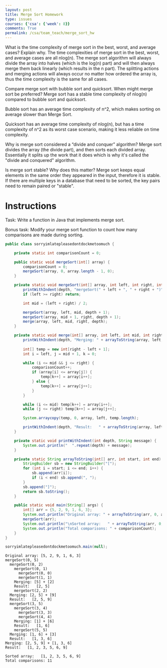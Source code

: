 ```yaml
---
layout: post
title: Merge Sort Homework
type: issues
courses: {'csa': {'week': 8}}
comments: True
permalink: /csa/team_teach/merge_sort_hw
---
```


What is the time complexity of merge sort in the best, worst, and average cases? Explain why.
The time complexities of merge sort in the best, worst, and average cases are all nlog(n). The merge sort algorithm will always divide the array into halves (which is the log(n) part) and will then always merge them back linearly (which results in the n part). The splitting actions and merging actions will always occur no matter how ordered the array is, thus the time complexity is the same for all cases.

Compare merge sort with bubble sort and quicksort. When might merge sort be preferred?
Merge sort has a stable time complexity of nlog(n) compared to bubble sort and quicksort.

Bubble sort has an average time complexity of n^2, which makes sorting on average slower than Merge Sort.

Quicksort has an average time complexity of nlog(n), but has a time complexity of n^2 as its worst case scenario, making it less reliable on time complexity.

Why is merge sort considered a “divide and conquer” algorithm?
Merge sort divides the array (the divide part), and then sorts each divided array. Essentially it splits up the work that it does which is why it's called the "divide and conquered" algorithm. 

Is merge sort stable? Why does this matter?
Merge sort keeps equal elements in the same order they appeared in the input, therefore it is stable. If there are multiple keys in a database that need to be sorted, the key pairs need to remain paired or "stable". 

# Instructions
Task:
Write a function in Java that implements merge sort.

Bonus task:
Modify your merge sort function to count how many comparisons are made during sorting.




```java
public class sorryimlatepleasedontdockmetoomuch {

    private static int comparisonCount = 0;

    public static void mergeSort(int[] array) {
        comparisonCount = 0;
        mergeSort(array, 0, array.length - 1, 0);
    }

    private static void mergeSort(int[] array, int left, int right, int depth) {
        printWithIndent(depth, "mergeSort(" + left + ", " + right + ")");
        if (left >= right) return;

        int mid = (left + right) / 2;

        mergeSort(array, left, mid, depth + 1);
        mergeSort(array, mid + 1, right, depth + 1);
        merge(array, left, mid, right, depth);
    }

    private static void merge(int[] array, int left, int mid, int right, int depth) {
        printWithIndent(depth, "Merging: " + arrayToString(array, left, mid) + " + " + arrayToString(array, mid + 1, right));
        
        int[] temp = new int[right - left + 1];
        int i = left, j = mid + 1, k = 0;

        while (i <= mid && j <= right) {
            comparisonCount++;
            if (array[i] <= array[j]) {
                temp[k++] = array[i++];
            } else {
                temp[k++] = array[j++];
            }
        }

        while (i <= mid) temp[k++] = array[i++];
        while (j <= right) temp[k++] = array[j++];

        System.arraycopy(temp, 0, array, left, temp.length);

        printWithIndent(depth, "Result:   " + arrayToString(array, left, right));
    }

    private static void printWithIndent(int depth, String message) {
        System.out.println("  ".repeat(depth) + message);
    }

    private static String arrayToString(int[] arr, int start, int end) {
        StringBuilder sb = new StringBuilder("[");
        for (int i = start; i <= end; i++) {
            sb.append(arr[i]);
            if (i < end) sb.append(", ");
        }
        sb.append("]");
        return sb.toString();
    }

    public static void main(String[] args) {
        int[] arr = {5, 2, 9, 1, 6, 3};
        System.out.println("Original array: " + arrayToString(arr, 0, arr.length - 1));
        mergeSort(arr);
        System.out.println("\nSorted array:   " + arrayToString(arr, 0, arr.length - 1));
        System.out.println("Total comparisons: " + comparisonCount);
    }
}

sorryimlatepleasedontdockmetoomuch.main(null);

```

    Original array: [5, 2, 9, 1, 6, 3]
    mergeSort(0, 5)
      mergeSort(0, 2)
        mergeSort(0, 1)
          mergeSort(0, 0)
          mergeSort(1, 1)
        Merging: [5] + [2]
        Result:   [2, 5]
        mergeSort(2, 2)
      Merging: [2, 5] + [9]
      Result:   [2, 5, 9]
      mergeSort(3, 5)
        mergeSort(3, 4)
          mergeSort(3, 3)
          mergeSort(4, 4)
        Merging: [1] + [6]
        Result:   [1, 6]
        mergeSort(5, 5)
      Merging: [1, 6] + [3]
      Result:   [1, 3, 6]
    Merging: [2, 5, 9] + [1, 3, 6]
    Result:   [1, 2, 3, 5, 6, 9]
    
    Sorted array:   [1, 2, 3, 5, 6, 9]
    Total comparisons: 11

